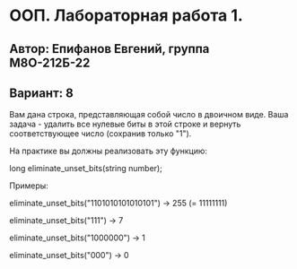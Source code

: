 # ООП. Лабораторная работа 1.
## Автор: Епифанов Евгений, группа М8О-212Б-22
## Вариант: 8
Вам дана строка, представляющая собой число в двоичном виде. Ваша задача - удалить все 
нулевые биты в этой строке и вернуть соответствующее число (сохранив только "1"). 

На практике вы должны реализовать эту функцию: 

long eliminate_unset_bits(string number);

Примеры:

eliminate_unset_bits("1101010101010101") -> 255 (= 11111111)

eliminate_unset_bits("111") -> 7 

eliminate_unset_bits("1000000") -> 1 

eliminate_unset_bits("000") -> 0
